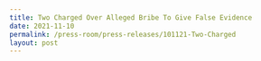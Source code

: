 ```yaml
---
title: Two Charged Over Alleged Bribe To Give False Evidence
date: 2021-11-10
permalink: /press-room/press-releases/101121-Two-Charged
layout: post
---
```

